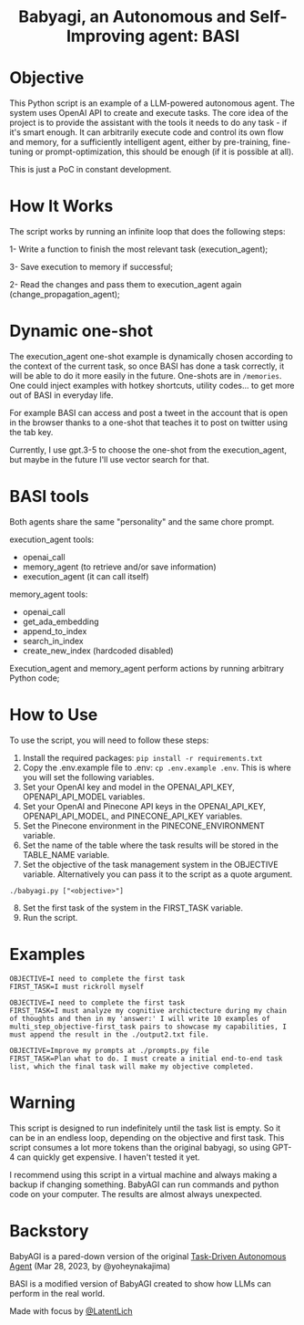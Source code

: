 <h1 align="center">
 Babyagi, an Autonomous and Self-Improving agent: BASI
</h1>

# Objective
This Python script is an example of a LLM-powered autonomous agent. The system uses OpenAI API to create and execute tasks.
The core idea of the project is to provide the assistant with the tools it needs to do any task - if it's smart enough. 
It can arbitrarily execute code and control its own flow and memory, for a sufficiently intelligent agent, either by pre-training, fine-tuning or prompt-optimization, this should be enough (if it is possible at all).

This is just a PoC in constant development.


# How It Works<a name="how-it-works"></a>
The script works by running an infinite loop that does the following steps:

1- Write a function to finish the most relevant task (execution_agent);
 
3- Save execution to memory if successful;
 
2- Read the changes and pass them to execution_agent again (change_propagation_agent);

# Dynamic one-shot

The execution_agent one-shot example is dynamically chosen according to the context of the current task, so once BASI has done a task correctly, it will be able to do it more easily in the future. One-shots are in ``/memories``. One could inject examples with hotkey shortcuts, utility codes... to get more out of BASI in everyday life. 

For example BASI can access and post a tweet in the account that is open in the browser thanks to a one-shot that teaches it to post on twitter using the tab key.

Currently, I use gpt.3-5 to choose the one-shot from the execution_agent, but maybe in the future I'll use vector search for that.

# BASI tools

Both agents share the same "personality" and the same chore prompt. 

execution_agent tools:

- openai_call
- memory_agent (to retrieve and/or save information)
- execution_agent (it can call itself)

memory_agent tools:
- openai_call
- get_ada_embedding
- append_to_index
- search_in_index
- create_new_index (hardcoded disabled)

Execution_agent and memory_agent perform actions by running arbitrary Python code;


# How to Use<a name="how-to-use"></a>
To use the script, you will need to follow these steps:

1. Install the required packages: `pip install -r requirements.txt`
2. Copy the .env.example file to .env: `cp .env.example .env`. This is where you will set the following variables.
3. Set your OpenAI key and model in the OPENAI_API_KEY, OPENAPI_API_MODEL variables.
4. Set your OpenAI and Pinecone API keys in the OPENAI_API_KEY, OPENAPI_API_MODEL, and PINECONE_API_KEY variables.
5. Set the Pinecone environment in the PINECONE_ENVIRONMENT variable.
6. Set the name of the table where the task results will be stored in the TABLE_NAME variable.
7. Set the objective of the task management system in the OBJECTIVE variable. Alternatively you can pass it to the script as a quote argument.
```
./babyagi.py ["<objective>"]
```
8. Set the first task of the system in the FIRST_TASK variable.
9. Run the script.

# Examples
```
OBJECTIVE=I need to complete the first task
FIRST_TASK=I must rickroll myself
```

```
OBJECTIVE=I need to complete the first task
FIRST_TASK=I must analyze my cognitive archictecture during my chain of thoughts and then in my 'answer:' I will write 10 examples of multi_step_objective-first_task pairs to showcase my capabilities, I must append the result in the ./output2.txt file.
```

```
OBJECTIVE=Improve my prompts at ./prompts.py file
FIRST_TASK=Plan what to do. I must create a initial end-to-end task list, which the final task will make my objective completed.
```

# Warning<a name="continous-script-warning"></a>
This script is designed to run indefinitely until the task list is empty. So it can be in an endless loop, depending on the objective and first task.
This script consumes a lot more tokens than the original babyagi, so using GPT-4 can quickly get expensive. I haven't tested it yet.

I recommend using this script in a virtual machine and always making a backup if changing something. BabyAGI can run commands and python code on your computer. The results are almost always unexpected.


# Backstory
BabyAGI is a pared-down version of the original [Task-Driven Autonomous Agent](https://twitter.com/yoheinakajima/status/1640934493489070080?s=20) (Mar 28, 2023, by @yoheynakajima)


BASI is a modified version of BabyAGI created to show how LLMs can perform in the real world.

Made with focus by [@LatentLich](https://twitter.com/LatentLich)
